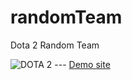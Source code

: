 # randomTeam
Dota 2 Random Team

<img src="https://wallpapercave.com/wp/V8Ee1Bm.jpg" alt="DOTA 2">
---
<a href="https://dota2teams.netlify.app/">Demo site</a>